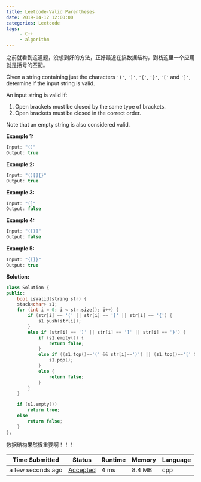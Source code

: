 ```yaml
---
title: Leetcode-Valid Parentheses
date: 2019-04-12 12:00:00
categories: Leetcode
tags:
     - C++
     - algorithm
---
```


之前就看到这道题，没想到好的方法，正好最近在搞数据结构，到栈这里一个应用就是括号的匹配。

Given a string containing just the characters `'('`, `')'`, `'{'`, `'}'`, `'['` and `']'`, determine if the input string is valid.

<!-- more -->

An input string is valid if:

1. Open brackets must be closed by the same type of brackets.
2. Open brackets must be closed in the correct order.

Note that an empty string is also considered valid.

**Example 1:**

```c++
Input: "()"
Output: true
```

**Example 2:**

```c++
Input: "()[]{}"
Output: true
```

**Example 3:**

```c++
Input: "(]"
Output: false
```

**Example 4:**

```c++
Input: "([)]"
Output: false
```

**Example 5:**

```c++
Input: "{[]}"
Output: true
```

**Solution:**

```c++
class Solution {
public:
    bool isValid(string str) {
    stack<char> s1;
    for (int i = 0; i < str.size(); i++) {
        if (str[i] == '(' || str[i] == '[' || str[i] == '{') {
            s1.push(str[i]);
        }
        else if (str[i] == ')' || str[i] == ']' || str[i] == '}') {
            if (s1.empty()) {
                return false;
            }
            else if ((s1.top()=='(' && str[i]==')') || (s1.top()=='[' && str[i]==']') || (s1.top()=='{' && str[i]=='}')) {
                s1.pop();
            }
            else {
                return false;
            } 
        }
    }

    if (s1.empty())
        return true;
    else
        return false;
    }
};
```

数据结构果然很重要啊！！！

| Time Submitted    | Status                                                       | Runtime | Memory | Language |
| ----------------- | ------------------------------------------------------------ | ------- | ------ | -------- |
| a few seconds ago | [Accepted](https://leetcode.com/submissions/detail/221560125/) | 4 ms    | 8.4 MB | cpp      |